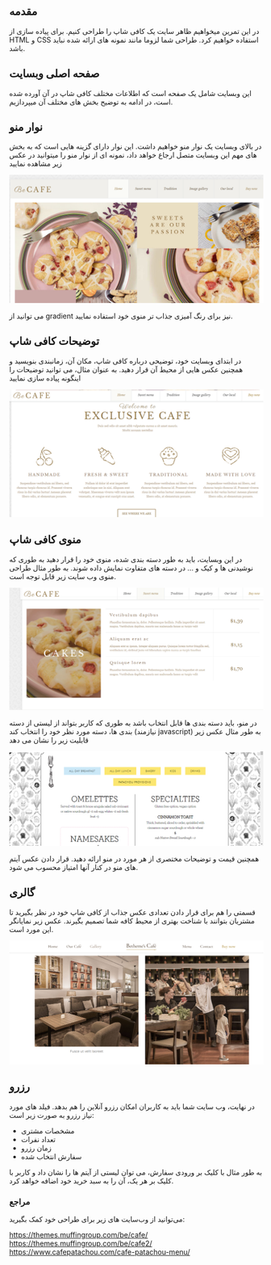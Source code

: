 ## مقدمه

در این تمرین میخواهیم ظاهر سایت یک کافی شاپ را طراحی کنیم. برای پیاده سازی از HTML و CSS استفاده خواهیم کرد. طراحی شما لزوما مانند نمونه های ارائه شده نباید باشد.

## صفحه اصلی وبسایت

این وبسایت شامل یک صفحه است که اطلاعات مختلف کافی شاپ در آن آورده شده است، در ادامه به توضیح بخش های مختلف آن میپردازیم.

## نوار منو

در بالای وبسایت یک نوار منو خواهیم داشت. این نوار دارای گزینه هایی است که به بخش های مهم این وبسایت متصل ارجاع خواهد داد، نمونه ای از نوار منو را میتوانید در عکس زیر مشاهده نمایید

![nav-menu-example](nav-menu.png)

می توانید از gradient نیز برای رنگ آمیزی جذاب تر منوی خود استفاده نمایید.

## توضیحات کافی شاپ

در ابتدای وبسایت خود، توضیحی درباره کافی شاپ، مکان آن، زمانبندی بنویسید و همچنین عکس هایی از محیط آن قرار دهید.
به عنوان مثال، می توانید توضیحات را اینگونه پیاده سازی نمایید

![about-example](about.png)

## منوی کافی شاپ

در این وبسایت، باید به طور دسته بندی شده، منوی خود را قرار دهید به طوری که نوشیدنی ها و کیک و ... در دسته های متفاوت نمایش داده شوند.
به طور مثال طراحی منوی وب سایت زیر قابل توجه است.

![menu-example](menu.png)

در منو، باید دسته بندی ها قابل انتخاب باشد به طوری که کاربر بتواند از لیستی از دسته بندی ها، دسته مورد نظر خود را انتخاب کند (نیازمند javascript)
به طور مثال عکس زیر قابلیت زیر را نشان می دهد

![menu-option-example](menu-option.png)

همچنین قیمت و توضیحات مختصری از هر مورد در منو ارائه دهید.
قرار دادن عکس آیتم های منو در کنار آنها امتیاز محسوب می شود.

## گالری

قسمتی را هم برای قرار دادن تعدادی عکس جذاب از کافی شاپ خود در نظر بگیرید تا مشتریان بتوانند با شناخت بهتری از محیط کافه شما تصمیم بگیرند.
عکس زیر نمایانگر این مورد است.

![environment-example](environment.png)

## رزرو

در نهایت، وب سایت شما باید به کاربران امکان رزرو آنلاین را هم بدهد. فیلد های مورد نیاز رزرو به صورت زیر است:
* مشخصات مشتری
* تعداد نفرات
* زمان رزرو
* سفارش انتخاب شده

به طور مثال با کلیک بر ورودی سفارش، می توان لیستی از آیتم ها را نشان داد و کاربر با کلیک بر هر یک، آن را به سبد خرید خود اضافه خواهد کرد.

### مراجع

می‌توانید از وب‌سایت های زیر برای طراحی خود کمک بگیرید:

https://themes.muffingroup.com/be/cafe/ \
https://themes.muffingroup.com/be/cafe2/ \
https://www.cafepatachou.com/cafe-patachou-menu/